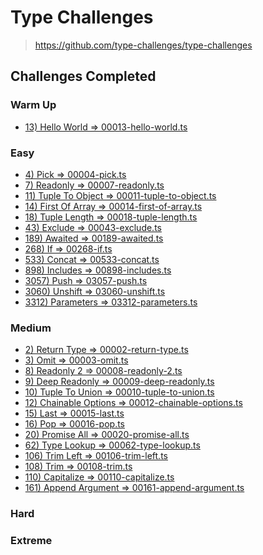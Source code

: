 # Type Challenges

> https://github.com/type-challenges/type-challenges

## Challenges Completed

<!--TableOfContents-->

### Warm Up
- [13) Hello World => 00013-hello-world.ts](/0-warm-up/00013-hello-world.ts)

### Easy
- [4) Pick => 00004-pick.ts](/1-easy/00004-pick.ts)
- [7) Readonly => 00007-readonly.ts](/1-easy/00007-readonly.ts)
- [11) Tuple To Object => 00011-tuple-to-object.ts](/1-easy/00011-tuple-to-object.ts)
- [14) First Of Array => 00014-first-of-array.ts](/1-easy/00014-first-of-array.ts)
- [18) Tuple Length => 00018-tuple-length.ts](/1-easy/00018-tuple-length.ts)
- [43) Exclude => 00043-exclude.ts](/1-easy/00043-exclude.ts)
- [189) Awaited => 00189-awaited.ts](/1-easy/00189-awaited.ts)
- [268) If => 00268-if.ts](/1-easy/00268-if.ts)
- [533) Concat => 00533-concat.ts](/1-easy/00533-concat.ts)
- [898) Includes => 00898-includes.ts](/1-easy/00898-includes.ts)
- [3057) Push => 03057-push.ts](/1-easy/03057-push.ts)
- [3060) Unshift => 03060-unshift.ts](/1-easy/03060-unshift.ts)
- [3312) Parameters => 03312-parameters.ts](/1-easy/03312-parameters.ts)

### Medium
- [2) Return Type => 00002-return-type.ts](/2-medium/00002-return-type.ts)
- [3) Omit => 00003-omit.ts](/2-medium/00003-omit.ts)
- [8) Readonly 2 => 00008-readonly-2.ts](/2-medium/00008-readonly-2.ts)
- [9) Deep Readonly => 00009-deep-readonly.ts](/2-medium/00009-deep-readonly.ts)
- [10) Tuple To Union => 00010-tuple-to-union.ts](/2-medium/00010-tuple-to-union.ts)
- [12) Chainable Options => 00012-chainable-options.ts](/2-medium/00012-chainable-options.ts)
- [15) Last => 00015-last.ts](/2-medium/00015-last.ts)
- [16) Pop => 00016-pop.ts](/2-medium/00016-pop.ts)
- [20) Promise All => 00020-promise-all.ts](/2-medium/00020-promise-all.ts)
- [62) Type Lookup => 00062-type-lookup.ts](/2-medium/00062-type-lookup.ts)
- [106) Trim Left => 00106-trim-left.ts](/2-medium/00106-trim-left.ts)
- [108) Trim => 00108-trim.ts](/2-medium/00108-trim.ts)
- [110) Capitalize => 00110-capitalize.ts](/2-medium/00110-capitalize.ts)
- [161) Append Argument => 00161-append-argument.ts](/2-medium/00161-append-argument.ts)

### Hard

### Extreme

<!--/TableOfContents-->
